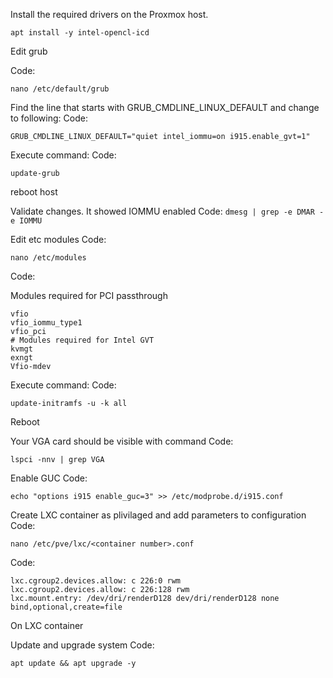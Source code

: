 
Install the required drivers on the Proxmox host.

```
apt install -y intel-opencl-icd
```

Edit grub

Code:
```
nano /etc/default/grub
```

Find the line that starts with GRUB_CMDLINE_LINUX_DEFAULT and change to following:
Code:

```GRUB_CMDLINE_LINUX_DEFAULT="quiet intel_iommu=on i915.enable_gvt=1"```

Execute command:
Code:

```update-grub```


reboot host

Validate changes. It showed IOMMU enabled
Code:
```dmesg | grep -e DMAR -e IOMMU```


Edit etc modules
Code:
```
nano /etc/modules
```


Code:

Modules required for PCI passthrough

```
vfio
vfio_iommu_type1
vfio_pci
# Modules required for Intel GVT
kvmgt
exngt
Vfio-mdev
```

Execute command:
Code:
```
update-initramfs -u -k all
```
Reboot

Your VGA card should be visible with command
Code:
```
lspci -nnv | grep VGA
```

Enable GUC
Code:
```
echo "options i915 enable_guc=3" >> /etc/modprobe.d/i915.conf
```

Create LXC container as plivilaged and add parameters to configuration
Code:

```
nano /etc/pve/lxc/<container number>.conf
```

Code:
```
lxc.cgroup2.devices.allow: c 226:0 rwm
lxc.cgroup2.devices.allow: c 226:128 rwm
lxc.mount.entry: /dev/dri/renderD128 dev/dri/renderD128 none bind,optional,create=file
```


On LXC container


Update and upgrade system
Code:
```
apt update && apt upgrade -y
```
